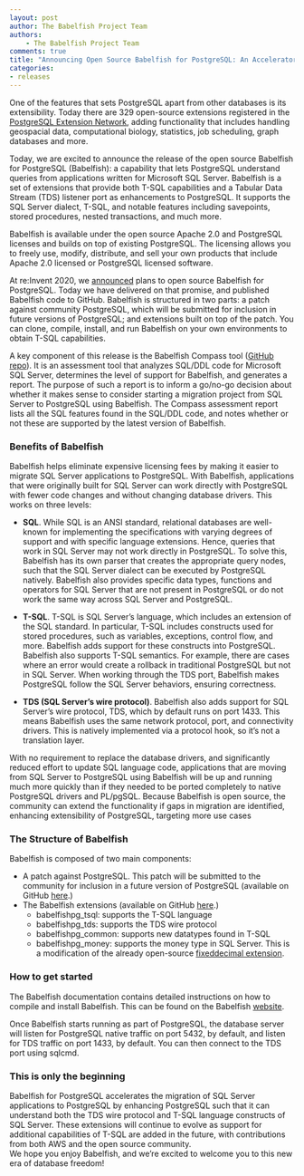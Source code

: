 ```yaml
---
layout: post
author: The Babelfish Project Team
authors: 
    - The Babelfish Project Team
comments: true
title: "Announcing Open Source Babelfish for PostgreSQL: An Accelerator for SQL Server Migration"
categories:
- releases
---
```

One of the features that sets PostgreSQL apart from other databases is
its extensibility. Today there are 329 open-source extensions registered in the
[PostgreSQL Extension Network](https://pgxn.org/about/), adding
functionality that includes handling geospacial data, computational
biology, statistics, job scheduling, graph databases and more.

Today, we are excited to announce the release of the open source Babelfish for PostgreSQL (Babelfish): a capability
that lets PostgreSQL understand queries from applications written for Microsoft SQL Server.
Babelfish is a set of extensions that provide both T-SQL capabilities and a Tabular Data Stream (TDS)
listener port as enhancements to PostgreSQL. It supports the SQL Server dialect, T-SQL, and notable
features including savepoints, stored procedures, nested transactions, and much more.

Babelfish is available under the open source Apache 2.0 and PostgreSQL licenses and builds on top of
existing PostgreSQL. The licensing allows you to freely use, modify, distribute, and sell your own
products that include Apache 2.0 licensed or PostgreSQL licensed software.

At re:Invent 2020, we [announced](https://aws.amazon.com/blogs/opensource/want-more-postgresql-you-just-might-like-babelfish/) plans to open source Babelfish for PostgreSQL. Today we have delivered on that promise, and published Babelfish code to GitHub. Babelfish is structured in two parts: a patch against community PostgreSQL, which will be submitted for inclusion in future versions of PostgreSQL; and extensions built on top of the patch. You can clone, compile, install, and run Babelfish on your own environments to obtain T-SQL capabilities.

A key component of this release is the Babelfish Compass tool ([GitHub repo](https://github.com/babelfish-for-postgresql/babelfish_compass)). It is an assessment tool
that analyzes SQL/DDL code for Microsoft SQL Server, determines the level of support for Babelfish,
and generates a report. The purpose of such a report is to inform a go/no-go decision about whether
it makes sense to consider starting a migration project from SQL Server to PostgreSQL using
Babelfish. The Compass assessment report lists all the SQL features found in the SQL/DDL code, and
notes whether or not these are supported by the latest version of Babelfish.

### Benefits of Babelfish

Babelfish helps eliminate expensive licensing fees by making it easier to migrate SQL Server applications to PostgreSQL. With Babelfish, applications that were originally built for SQL Server can work directly with PostgreSQL with fewer code changes and without changing database drivers. This works on three levels:

 - <b>SQL</b>. While SQL is an ANSI standard, relational databases are well-known for implementing the specifications with varying degrees of support and with specific language extensions. Hence, queries that work in SQL Server may not work directly in PostgreSQL. To solve this, Babelfish has its own parser that creates the appropriate query nodes, such that the SQL Server dialect can be executed by PostgreSQL natively. Babelfish also provides specific data types, functions and operators for SQL Server that are not present in PostgreSQL or do not work the same way across SQL Server and PostgreSQL.

 - <b>T-SQL</b>. T-SQL is SQL Server’s language, which includes an extension of the SQL standard. In particular, T-SQL includes constructs used for stored procedures, such as variables, exceptions, control flow, and more. Babelfish adds support for these constructs into PostgreSQL. Babelfish also supports T-SQL semantics. For example, there are cases where an error would create a rollback in traditional PostgreSQL but not in SQL Server. When working through the TDS port, Babelfish makes PostgreSQL follow the SQL Server behaviors, ensuring correctness. 

- <b>TDS (SQL Server’s wire protocol)</b>. Babelfish also adds support for SQL Server’s wire protocol, TDS, which by default runs on port 1433. This means Babelfish uses the same network protocol, port, and connectivity drivers. This is natively implemented via a protocol hook, so it’s not a translation layer.    

With no requirement to replace the database drivers, and significantly reduced effort to update SQL language code, applications that are moving from SQL Server to PostgreSQL using Babelfish will be up and running much more quickly than if they needed to be ported completely to native PostgreSQL drivers and PL/pgSQL. Because Babelfish is open source, the community can extend the functionality if gaps in migration are identified, enhancing extensibility of PostgreSQL, targeting more use cases

### The Structure of Babelfish

Babelfish is composed of two main components:
  - A patch against PostgreSQL. This patch will be submitted to the community for inclusion in a future version of PostgreSQL (available on GitHub [here](https://github.com/babelfish-for-postgresql/postgresql_modified_for_babelfish).)
  - The Babelfish extensions (available on GitHub [here](https://github.com/babelfish-for-postgresql/babelfish_extensions/issues).)
    - babelfishpg_tsql: supports the T-SQL language
    - babelfishpg_tds: supports the TDS wire protocol
    - babelfishpg_common: supports new datatypes found in T-SQL
    - babelfishpg_money: supports the money type in SQL Server. This is a modification of the already open-source [fixeddecimal extension](https://github.com/2ndQuadrant/fixeddecimal). 

### How to get started
The Babelfish documentation contains detailed instructions on how to compile and install Babelfish. This can be found on the Babelfish [website](https://www.babelfishpg.org/). 


Once Babelfish starts running as part of PostgreSQL, the database server will listen for PostgreSQL native traffic on port 5432, by default, and listen for TDS traffic on port 1433, by default. You can then connect to the TDS port using sqlcmd.

### This is only the beginning

Babelfish for PostgreSQL accelerates the migration of SQL Server applications to PostgreSQL by enhancing PostgreSQL such that it can understand both the TDS wire protocol and T-SQL language constructs of SQL Server. These extensions will continue to evolve as support for additional capabilities of T-SQL are added in the future, with contributions from both AWS and the open source community.  
We hope you enjoy Babelfish, and we’re excited to welcome you to this new era of database freedom!
 

